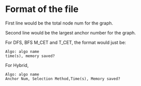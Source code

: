 # Format of the file

First line would be the total node num for the graph.

Second line would be the largest anchor number for the graph.

For DFS, BFS M_CET and T_CET, the format would just be:

```
Algo: algo name
time(s), memory saved?
```

For Hybrid,

```
Algo: algo name
Anchor Num, Selection Method,Time(s), Memory saved?
```

